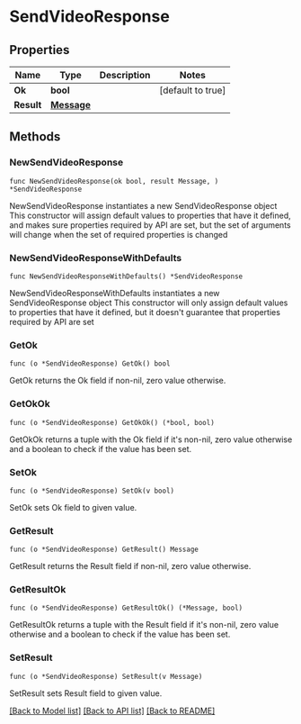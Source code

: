 # SendVideoResponse

## Properties

Name | Type | Description | Notes
------------ | ------------- | ------------- | -------------
**Ok** | **bool** |  | [default to true]
**Result** | [**Message**](Message.md) |  | 

## Methods

### NewSendVideoResponse

`func NewSendVideoResponse(ok bool, result Message, ) *SendVideoResponse`

NewSendVideoResponse instantiates a new SendVideoResponse object
This constructor will assign default values to properties that have it defined,
and makes sure properties required by API are set, but the set of arguments
will change when the set of required properties is changed

### NewSendVideoResponseWithDefaults

`func NewSendVideoResponseWithDefaults() *SendVideoResponse`

NewSendVideoResponseWithDefaults instantiates a new SendVideoResponse object
This constructor will only assign default values to properties that have it defined,
but it doesn't guarantee that properties required by API are set

### GetOk

`func (o *SendVideoResponse) GetOk() bool`

GetOk returns the Ok field if non-nil, zero value otherwise.

### GetOkOk

`func (o *SendVideoResponse) GetOkOk() (*bool, bool)`

GetOkOk returns a tuple with the Ok field if it's non-nil, zero value otherwise
and a boolean to check if the value has been set.

### SetOk

`func (o *SendVideoResponse) SetOk(v bool)`

SetOk sets Ok field to given value.


### GetResult

`func (o *SendVideoResponse) GetResult() Message`

GetResult returns the Result field if non-nil, zero value otherwise.

### GetResultOk

`func (o *SendVideoResponse) GetResultOk() (*Message, bool)`

GetResultOk returns a tuple with the Result field if it's non-nil, zero value otherwise
and a boolean to check if the value has been set.

### SetResult

`func (o *SendVideoResponse) SetResult(v Message)`

SetResult sets Result field to given value.



[[Back to Model list]](../README.md#documentation-for-models) [[Back to API list]](../README.md#documentation-for-api-endpoints) [[Back to README]](../README.md)


